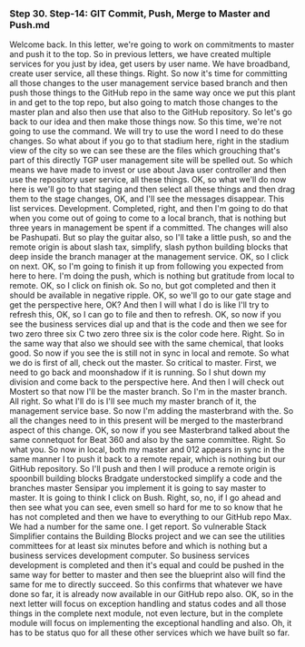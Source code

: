 ### Step 30. Step-14: GIT Commit, Push, Merge to Master and Push.md
Welcome back.  In this letter, we're going to work on commitments to master and push it to the top.  So in previous letters, we have created multiple services for you just by idea, get users by user  name.  We have broadband, create user service, all these things.  Right.  So now it's time for committing all those changes to the user management service based branch and then  push those things to the GitHub repo in the same way once we put this plant in and get to the top repo,  but also going to match those changes to the master plan and also then use that also to the GitHub repository.  So let's go back to our idea and then make those things now.  So this time, we're not going to use the command.  We will try to use the word I need to do these changes.  So what about if you go to that stadium here, right in the stadium view of the city so we can see these  are the files which grouching that's part of this directly TGP user management site will be spelled  out.  So which means we have made to invest or use about Java user controller and then use the repository  user service, all these things.  OK, so what we'll do now here is we'll go to that staging and then select all these things and then  drag them to the stage changes, OK, and I'll see the messages disappear.  This list services.  Development.  Completed, right, and then I'm going to do that when you come out of going to come to a local branch,  that is nothing but three years in management be spent if a committed.  The changes will also be Pashupati.  But so play the guitar also, so I'll take a little push, so and the remote origin is about slash tax,  simplify, slash python building blocks that deep inside the branch manager at the management service.  OK, so I click on next.  OK, so I'm going to finish it up from following you expected from here to here.  I'm doing the push, which is nothing but gratitude from local to remote.  OK, so I click on finish ok.  So no, but got completed and then it should be available in negative ripple.  OK, so we'll go to our gate stage and get the perspective here, OK?  And then I will what I do is like I'll try to refresh this, OK, so I can go to file and then to refresh.  OK, so now if you see the business services dial up and that is the code and then we see for two zero  three six C two zero three six is the color code here.  Right.  So in the same way that also we should see with the same chemical, that looks good.  So now if you see the is still not in sync in local and remote.  So what we do is first of all, check out the master.  So critical to master.  First, we need to go back and moonshadow if it is running.  So I shut down my division and come back to the perspective here.  And then I will check out Mostert so that now I'll be the master branch.  So I'm in the master branch.  All right.  So what I'll do is I'll see much my master branch of it, the management service base.  So now I'm adding the masterbrand with the.  So all the changes need to in this present will be merged to the masterbrand aspect of this change.  OK, so now if you see Masterbrand talked about the same connetquot for Beat 360 and also by the same  committee.  Right.  So what you.  So now in local, both my master and 012 appears in sync in the same manner I to push it back to a remote  repair, which is nothing but our GitHub repository.  So I'll push and then I will produce a remote origin is spoonbill building blocks Bradgate understocked  simplify a code and the branches master Sensipar you implement it is going to say master to master.  It is going to think I click on Bush.  Right, so, no, if I go ahead and then see what you can see, even smell so hard for me to so know  that he has not completed and then we have to everything to our GitHub repo Max.  We had a number for the same one.  I get report.  So vulnerable Stack Simplifier contains the Building Blocks project and we can see the utilities committees  for at least six minutes before and which is nothing but a business services development computer.  So business services development is completed and then it's equal and could be pushed in the same way  for better to master and then see the blueprint also will find the same for me to directly succeed.  So this confirms that whatever we have done so far, it is already now available in our GitHub repo  also.  OK, so in the next letter will focus on exception handling and status codes and all those things in  the complete next module, not even lecture, but in the complete module will focus on implementing  the exceptional handling and also.  Oh, it has to be status quo for all these other services which we have built so far.  
